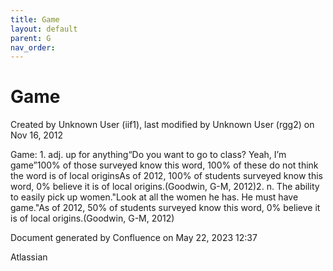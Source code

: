 ```yaml
---
title: Game
layout: default
parent: G
nav_order:
---
```


# Game

Created by  Unknown User (iif1), last modified by  Unknown User (rgg2) on Nov 16, 2012

Game: 1. adj. up for anything“Do you want to go to class? Yeah, I’m game”100% of those surveyed know this word, 100% of these do not think the word is of local originsAs of 2012, 100% of students surveyed know this word, 0% believe it is of local origins.(Goodwin, G-M, 2012)2. n. The ability to easily pick up women.&quot;Look at all the women he has. He must have game.&quot;As of 2012, 50% of students surveyed know this word, 0% believe it is of local origins.(Goodwin, G-M, 2012)

Document generated by Confluence on May 22, 2023 12:37

Atlassian
